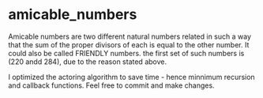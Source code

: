 # amicable_numbers
Amicable numbers are two different natural numbers related in such a way that the sum of the proper divisors of each is equal to the other number.
It could also be called FRIENDLY numbers.
the first set of such numbers is (220 andd 284), due to the reason stated above.

I optimized the actoring algorithm to save time - hence minnimum recursion and callback functions.
Feel free to commit and make changes.
